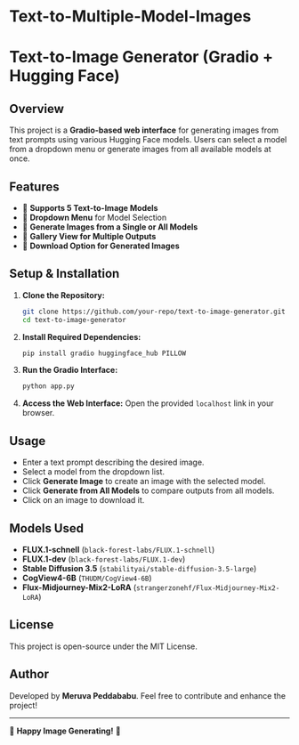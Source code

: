 # Text-to-Multiple-Model-Images
# Text-to-Image Generator (Gradio + Hugging Face)

## Overview
This project is a **Gradio-based web interface** for generating images from text prompts using various Hugging Face models. Users can select a model from a dropdown menu or generate images from all available models at once.

## Features
- 🔹 **Supports 5 Text-to-Image Models**
- 🔹 **Dropdown Menu** for Model Selection
- 🔹 **Generate Images from a Single or All Models**
- 🔹 **Gallery View for Multiple Outputs**
- 🔹 **Download Option for Generated Images**

## Setup & Installation
1. **Clone the Repository:**
   ```bash
   git clone https://github.com/your-repo/text-to-image-generator.git
   cd text-to-image-generator
   ```

2. **Install Required Dependencies:**
   ```bash
   pip install gradio huggingface_hub PILLOW
   ```

3. **Run the Gradio Interface:**
   ```bash
   python app.py
   ```

4. **Access the Web Interface:**
   Open the provided `localhost` link in your browser.

## Usage
- Enter a text prompt describing the desired image.
- Select a model from the dropdown list.
- Click **Generate Image** to create an image with the selected model.
- Click **Generate from All Models** to compare outputs from all models.
- Click on an image to download it.

## Models Used
- **FLUX.1-schnell** (`black-forest-labs/FLUX.1-schnell`)
- **FLUX.1-dev** (`black-forest-labs/FLUX.1-dev`)
- **Stable Diffusion 3.5** (`stabilityai/stable-diffusion-3.5-large`)
- **CogView4-6B** (`THUDM/CogView4-6B`)
- **Flux-Midjourney-Mix2-LoRA** (`strangerzonehf/Flux-Midjourney-Mix2-LoRA`)

## License
This project is open-source under the MIT License.

## Author
Developed by **Meruva Peddababu**. Feel free to contribute and enhance the project!

---
🚀 **Happy Image Generating!** 🚀

